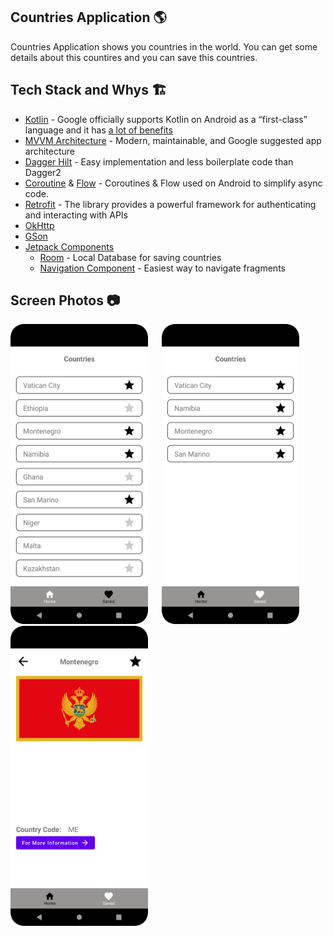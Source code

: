 ## Countries Application 🌎

Countries Application shows you countries in the world. You can get some details about this countires and you can save this countries.

## Tech Stack and Whys 🏗
* [Kotlin](https://kotlinlang.org/) - Google officially supports Kotlin on Android as a “first-class” language and it has [a lot of benefits](https://developer.android.com/kotlin)
* [MVVM Architecture](https://developer.android.com/jetpack/guide) - Modern, maintainable, and Google suggested app architecture
* [Dagger Hilt](https://dagger.dev/hilt/) - Easy implementation and less boilerplate code than Dagger2
* [Coroutine](https://developer.android.com/kotlin/coroutines) & [Flow](https://developer.android.com/kotlin/flow) - Coroutines & Flow used on Android to simplify async code.
* [Retrofit](https://square.github.io/retrofit/) - The library provides a powerful framework for authenticating and interacting with APIs 
* [OkHttp](https://square.github.io/okhttp/)
* [GSon](https://github.com/square/moshi)
* [Jetpack Components](https://developer.android.com/jetpack)
  * [Room](https://developer.android.com/training/data-storage/room) - Local Database for saving countries
  * [Navigation Component](https://developer.android.com/guide/navigation) - Easiest way to navigate fragments

## Screen Photos 📷
<img src="/arts/Countries_Home_Page.png" width="220" height ="480"> &emsp;
<img src="/arts/Countries_Saved_Page.png" width="220" height ="480"> &emsp;<img src="/arts/Countries_Detail_Page.png" width="220" height ="480">
 
